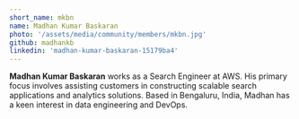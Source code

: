 ```yaml
---
short_name: mkbn
name: Madhan Kumar Baskaran
photo: '/assets/media/community/members/mkbn.jpg'
github: madhankb
linkedin: 'madhan-kumar-baskaran-15179ba4'
---
```

**Madhan Kumar Baskaran** works as a Search Engineer at AWS. His primary focus involves assisting customers in constructing scalable search applications and analytics solutions. Based in Bengaluru, India, Madhan has a keen interest in data engineering and DevOps.

